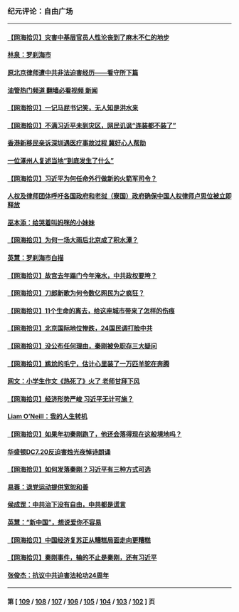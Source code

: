### 纪元评论：自由广场
---
#### [【网海拾贝】灾害中基层官员人性沦丧到了麻木不仁的地步](../../pages/nsc993/n14049320.md?08080330) 
#### [林泉：罗刹海市](../../pages/nsc993/n14049120.md?08080330) 
#### [原北京律师遭中共非法迫害经历——看守所下篇](../../pages/nsc993/n14040009.md?08080330) 
#### [油管热门频道 翻墙必看视频 新闻](ok?08080330)
#### [【网海拾贝】一记马屁书记笑，无人知是洪水来](../../pages/nsc993/n14048857.md?08080330) 
#### [【网海拾贝】不满习近平未到灾区，网民讥讽“连装都不装了”](../../pages/nsc993/n14048563.md?08080330) 
#### [香港新移民亲诉深圳遇医疗事故过程 冀好心人帮助](../../pages/nsc993/n14048634.md?08080330) 
#### [一位涿州人复述当地“到底发生了什么”](../../pages/nsc993/n14047953.md?08080330) 
#### [【网海拾贝】习近平为何任命外行做新的火箭军司令？](../../pages/nsc993/n14047943.md?08080330) 
#### [人权及律师团体呼吁各国政府和老挝（寮国）政府确保中国人权律师卢思位被立即释放](../../pages/nsc993/n14047243.md?08080330) 
#### [巫本添：给哭着叫妈咪的小妹妹](../../pages/nsc993/n14047233.md?08080330) 
#### [【网海拾贝】为何一场大雨后北京成了积水潭？](../../pages/nsc993/n14047211.md?08080330) 
#### [英慧：罗刹海市白描](../../pages/nsc993/n14046376.md?08080330) 
#### [【网海拾贝】故宫去年蹋门今年淹水，中共政权要垮？](../../pages/nsc993/n14045749.md?08080330) 
#### [【网海拾贝】刀郎新歌为何令数亿网民为之疯狂？](../../pages/nsc993/n14045030.md?08080330) 
#### [【网海拾贝】11个生命的离去，给这座城市带来了怎样的伤痕](../../pages/nsc993/n14044808.md?08080330) 
#### [【网海拾贝】北京国际地位惨跌，24国民调打脸中共](../../pages/nsc993/n14044570.md?08080330) 
#### [【网海拾贝】没公布任何理由，秦刚被免职存三大疑问](../../pages/nsc993/n14044130.md?08080330) 
#### [【网海拾贝】尴尬的毛宁，估计心里装了一万匹羊驼在奔腾](../../pages/nsc993/n14043593.md?08080330) 
#### [网文：小学生作文《热死了》火了 老师甘拜下风](../../pages/nsc993/n14043061.md?08080330) 
#### [【网海拾贝】经济形势严峻 习近平无计可施？](../../pages/nsc993/n14042096.md?08080330) 
#### [Liam O’Neill：我的人生转机](../../pages/nsc993/n14042056.md?08080330) 
#### [【网海拾贝】如果年初秦刚跑了，他还会落得现在这般境地吗？](../../pages/nsc993/n14041401.md?08080330) 
#### [华盛顿DC7.20反迫害烛光夜悼诗朗诵](../../pages/nsc993/n14041055.md?08080330) 
#### [【网海拾贝】如何发落秦刚？习近平有三种方式可选](../../pages/nsc993/n14040297.md?08080330) 
#### [易蓉：退党运动提供宽恕和善](../../pages/nsc993/n14040280.md?08080330) 
#### [侯成罡：中共治下没有自由，中共都是谎言](../../pages/nsc993/n14039331.md?08080330) 
#### [英慧：“新中国”，想说爱你不容易](../../pages/nsc993/n14039324.md?08080330) 
#### [【网海拾贝】中国经济复苏正从糟糕局面走向更糟糕](../../pages/nsc993/n14039281.md?08080330) 
#### [【网海拾贝】秦刚事件，输的不止是秦刚，还有习近平](../../pages/nsc993/n14038423.md?08080330) 
#### [张俊杰：抗议中共迫害法轮功24周年](../../pages/nsc993/n14038104.md?08080330) 

---
#### 第 [ [109](./109.md?08080330) / [108](./108.md?08080330) / [107](./107.md?08080330) / [106](./106.md?08080330) / [105](./105.md?08080330) / [104](./104.md?08080330) / [103](./103.md?08080330) / [102](./102.md?08080330) ] 页
